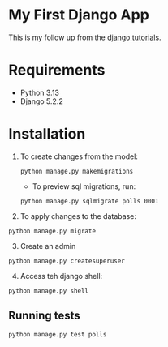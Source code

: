 # My First Django App

This is my follow up from the [django tutorials](https://docs.djangoproject.com/en/5.2/intro/).

# Requirements

* Python 3.13
* Django 5.2.2

# Installation

1. To create changes from the model:
    ```
    python manage.py makemigrations
    ```
    * To preview sql migrations, run:
    ```
    python manage.py sqlmigrate polls 0001
    ```
2. To apply changes to the database:

```
python manage.py migrate
```

3. Create an admin

```
python manage.py createsuperuser
```

4. Access teh django shell:

```
python manage.py shell

```

## Running tests

```
python manage.py test polls

```
